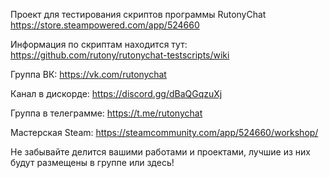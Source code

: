 Проект для тестирования скриптов программы RutonyChat
https://store.steampowered.com/app/524660

Информация по скриптам находится тут:
https://github.com/rutony/rutonychat-testscripts/wiki

Группа ВК:
https://vk.com/rutonychat

Канал в дискорде:
https://discord.gg/dBaQGqzuXj

Группа в телеграмме:
https://t.me/rutonychat

Мастерская Steam:
https://steamcommunity.com/app/524660/workshop/

Не забывайте делится вашими работами и проектами, лучшие из них будут размещены в группе или здесь!
